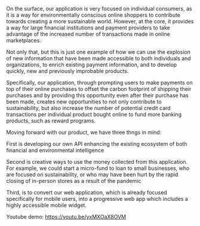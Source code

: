 On the surface, our application is very focused on individual consumers, as it is a way for environmentally conscious online shoppers to contribute towards creating a more sustainable world. However, at the core, it provides a way for large financial institutions and payment providers to take advantage of the increased number of transactions made in online marketplaces.

Not only that, but this is just one example of how we can use the explosion of new information that have been made accessible to both individuals and organizations, to enrich existing payment information, and to develop quickly, new and previously improbable products.

Specifically, our application, through prompting users to make payments on top of their online purchases to offset the carbon footprint of shipping their purchases and by providing this opportunity even after their purchase has been made, creates new opportunities to not only contribute to sustainability, but also increase the number of potential credit card transactions per individual product bought online to fund more banking products, such as reward programs.

Moving forward with our product, we have three thngs in mind:

First is developing our own API enhancing the existing ecosystem of both financial and environmental intelligence

Second is creative ways to use the money collected from this application. For example, we could start a micro-fund to loan to small businesses, who are focused on sustainability, or who may have been hurt by the rapid closing of in-person stores as a result of the pandemic

Third, is to convert our web application, which is already focused specifically for mobile users, into a progressive web app which includes a highly accessible mobile widget.

Youtube demo: https://youtu.be/yxMXOaX8OVM

